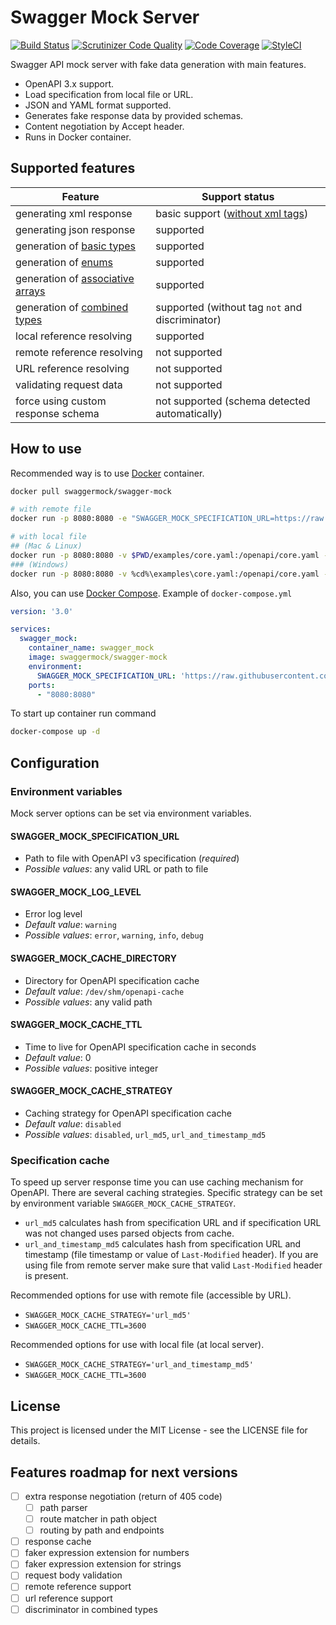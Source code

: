 # Swagger Mock Server

[![Build Status](https://travis-ci.org/swagger-mock/swagger-mock.svg?branch=master)](https://travis-ci.org/swagger-mock/swagger-mock)
[![Scrutinizer Code Quality](https://scrutinizer-ci.com/g/swagger-mock/swagger-mock/badges/quality-score.png?b=master)](https://scrutinizer-ci.com/g/swagger-mock/swagger-mock/?branch=master)
[![Code Coverage](https://scrutinizer-ci.com/g/swagger-mock/swagger-mock/badges/coverage.png?b=master)](https://scrutinizer-ci.com/g/swagger-mock/swagger-mock/?branch=master)
[![StyleCI](https://github.styleci.io/repos/145602302/shield?branch=master)](https://github.styleci.io/repos/145602302)

Swagger API mock server with fake data generation with main features.

* OpenAPI 3.x support.
* Load specification from local file or URL.
* JSON and YAML format supported.
* Generates fake response data by provided schemas.
* Content negotiation by Accept header.
* Runs in Docker container.

## Supported features

| Feature | Support status |
| --- | --- |
| generating xml response | basic support ([without xml tags](https://swagger.io/docs/specification/data-models/representing-xml/)) |
| generating json response | supported |
| generation of [basic types](https://swagger.io/docs/specification/data-models/data-types/) | supported |
| generation of [enums](https://swagger.io/docs/specification/data-models/enums/) | supported |
| generation of [associative arrays](https://swagger.io/docs/specification/data-models/dictionaries/) | supported |
| generation of [combined types](https://swagger.io/docs/specification/data-models/oneof-anyof-allof-not/) | supported (without tag `not` and discriminator) |
| local reference resolving | supported |
| remote reference resolving | not supported |
| URL reference resolving | not supported |
| validating request data | not supported |
| force using custom response schema | not supported (schema detected automatically) |

## How to use

Recommended way is to use [Docker](https://www.docker.com/) container.

```bash
docker pull swaggermock/swagger-mock

# with remote file
docker run -p 8080:8080 -e "SWAGGER_MOCK_SPECIFICATION_URL=https://raw.githubusercontent.com/OAI/OpenAPI-Specification/master/examples/v3.0/petstore.yaml" --rm swaggermock/swagger-mock

# with local file
## (Mac & Linux)
docker run -p 8080:8080 -v $PWD/examples/core.yaml:/openapi/core.yaml -e "SWAGGER_MOCK_SPECIFICATION_URL=/openapi/core.yaml" --rm swaggermock/swagger-mock
### (Windows)
docker run -p 8080:8080 -v %cd%\examples\core.yaml:/openapi/core.yaml -e "SWAGGER_MOCK_SPECIFICATION_URL=/openapi/core.yaml" --rm swaggermock/swagger-mock
```

Also, you can use [Docker Compose](https://docs.docker.com/compose/). Example of `docker-compose.yml`

```yaml
version: '3.0'

services:
  swagger_mock:
    container_name: swagger_mock
    image: swaggermock/swagger-mock
    environment:
      SWAGGER_MOCK_SPECIFICATION_URL: 'https://raw.githubusercontent.com/OAI/OpenAPI-Specification/master/examples/v3.0/petstore.yaml'
    ports:
      - "8080:8080"
```

To start up container run command

```bash
docker-compose up -d
```

## Configuration

### Environment variables

Mock server options can be set via environment variables.

#### SWAGGER_MOCK_SPECIFICATION_URL

* Path to file with OpenAPI v3 specification (_required_)
* _Possible values_: any valid URL or path to file

#### SWAGGER_MOCK_LOG_LEVEL

* Error log level
* _Default value_: `warning`
* _Possible values_: `error`, `warning`, `info`, `debug`

#### SWAGGER_MOCK_CACHE_DIRECTORY

* Directory for OpenAPI specification cache
* _Default value_: `/dev/shm/openapi-cache`
* _Possible values_: any valid path

#### SWAGGER_MOCK_CACHE_TTL

* Time to live for OpenAPI specification cache in seconds
* _Default value_: 0
* _Possible values_: positive integer

#### SWAGGER_MOCK_CACHE_STRATEGY

* Caching strategy for OpenAPI specification cache
* _Default value_: `disabled`
* _Possible values_: `disabled`, `url_md5`, `url_and_timestamp_md5`

### Specification cache

To speed up server response time you can use caching mechanism for OpenAPI. There are several caching strategies. Specific strategy can be set by environment variable `SWAGGER_MOCK_CACHE_STRATEGY`.

* `url_md5` calculates hash from specification URL and if specification URL was not changed uses parsed objects from cache.
* `url_and_timestamp_md5` calculates hash from specification URL and timestamp (file timestamp or value of `Last-Modified` header). If you are using file from remote server make sure that valid `Last-Modified` header is present. 

Recommended options for use with remote file (accessible by URL).

* `SWAGGER_MOCK_CACHE_STRATEGY='url_md5'`
* `SWAGGER_MOCK_CACHE_TTL=3600`

Recommended options for use with local file (at local server).

* `SWAGGER_MOCK_CACHE_STRATEGY='url_and_timestamp_md5'`
* `SWAGGER_MOCK_CACHE_TTL=3600`

## License

This project is licensed under the MIT License - see the LICENSE file for details.

## Features roadmap for next versions

* [ ] extra response negotiation (return of 405 code)
  * [ ] path parser
  * [ ] route matcher in path object
  * [ ] routing by path and endpoints
* [ ] response cache
* [ ] faker expression extension for numbers
* [ ] faker expression extension for strings
* [ ] request body validation
* [ ] remote reference support
* [ ] url reference support
* [ ] discriminator in combined types
